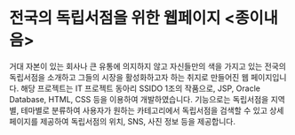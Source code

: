 # 전국의 독립서점을 위한 웹페이지 <종이내음>
거대 자본이 있는 회사나 큰 유통에 의지하지 않고 자신들만의 색을 가지고 있는 전국의 독립서점을 소개하고 그들의 시장을 활성화하고자 하는 취지로 만들어진 웹 페이지입니다.
해당 프로젝트는 IT 프로젝트 동아리 SSIDO 1조의 작품으로, JSP, Oracle Database, HTML, CSS 등을 이용하여 개발하였습니다.
기능으로는 독립서점을 지역별, 테마별로 분류하여 사용자가 원하는 카테고리에서 독립서점을 검색할 수 있고 상세페이지를 제공하여 독립서점의 위치, SNS, 사진 정보 등을 제공합니다. 

